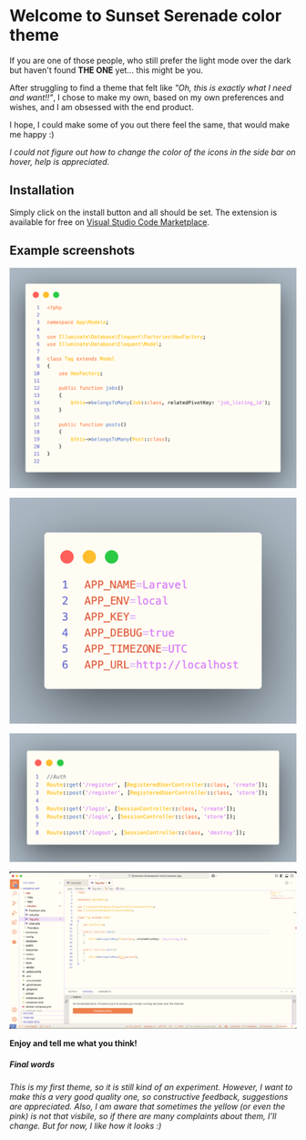 # Welcome to Sunset Serenade color theme

If you are one of those people, who still prefer the light mode over the dark but haven't found **THE ONE** yet... this might be you.

After struggling to find a theme that felt like _"Oh, this is exactly what I need and want!!"_, I chose to make my own, based on my own preferences and wishes, and I am obsessed with the end product.

I hope, I could make some of you out there feel the same, that would make me happy :) 

_I could not figure out how to change the color of the icons in the side bar on hover, help is appreciated._

## Installation
Simply click on the install button and all should be set.
The extension is available for free on [Visual Studio Code Marketplace](https://marketplace.visualstudio.com/manage/publishers/kartoffelente/extensions/sunset-serenade/hub?_a=acquisition).

## Example screenshots
![Example of basic sytntax colors from a file](image.png)

![Example of .env and json files](image-1.png)

![Example of routes](image-2.png)

![Screenshot of the whole theme](image-3.png)

**Enjoy and tell me what you think!**

##### Final words
_This is my first theme, so it is still kind of an experiment._
_However, I want to make this a very good quality one, so constructive feedback, suggestions are appreciated._
_Also, I am aware that sometimes the yellow (or even the pink) is not that visbile, so if there are many complaints about them, I'll change. But for now, I like how it looks :)_